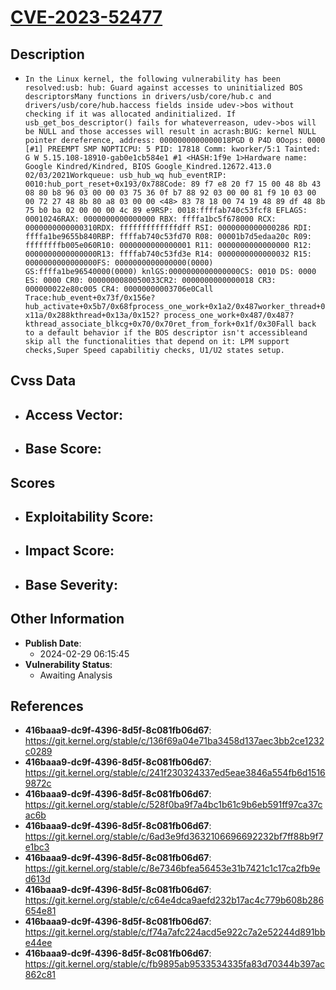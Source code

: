 
# [CVE-2023-52477](https://cve.mitre.org/cgi-bin/cvename.cgi?name=CVE-2023-52477)

## Description

- `In the Linux kernel, the following vulnerability has been resolved:usb: hub: Guard against accesses to uninitialized BOS descriptorsMany functions in drivers/usb/core/hub.c and drivers/usb/core/hub.haccess fields inside udev->bos without checking if it was allocated andinitialized. If usb_get_bos_descriptor() fails for whateverreason, udev->bos will be NULL and those accesses will result in acrash:BUG: kernel NULL pointer dereference, address: 0000000000000018PGD 0 P4D 0Oops: 0000 [#1] PREEMPT SMP NOPTICPU: 5 PID: 17818 Comm: kworker/5:1 Tainted: G W 5.15.108-18910-gab0e1cb584e1 #1 <HASH:1f9e 1>Hardware name: Google Kindred/Kindred, BIOS Google_Kindred.12672.413.0 02/03/2021Workqueue: usb_hub_wq hub_eventRIP: 0010:hub_port_reset+0x193/0x788Code: 89 f7 e8 20 f7 15 00 48 8b 43 08 80 b8 96 03 00 00 03 75 36 0f b7 88 92 03 00 00 81 f9 10 03 00 00 72 27 48 8b 80 a8 03 00 00 <48> 83 78 18 00 74 19 48 89 df 48 8b 75 b0 ba 02 00 00 00 4c 89 e9RSP: 0018:ffffab740c53fcf8 EFLAGS: 00010246RAX: 0000000000000000 RBX: ffffa1bc5f678000 RCX: 0000000000000310RDX: fffffffffffffdff RSI: 0000000000000286 RDI: ffffa1be9655b840RBP: ffffab740c53fd70 R08: 00001b7d5edaa20c R09: ffffffffb005e060R10: 0000000000000001 R11: 0000000000000000 R12: 0000000000000000R13: ffffab740c53fd3e R14: 0000000000000032 R15: 0000000000000000FS: 0000000000000000(0000) GS:ffffa1be96540000(0000) knlGS:0000000000000000CS: 0010 DS: 0000 ES: 0000 CR0: 0000000080050033CR2: 0000000000000018 CR3: 000000022e80c005 CR4: 00000000003706e0Call Trace:hub_event+0x73f/0x156e? hub_activate+0x5b7/0x68fprocess_one_work+0x1a2/0x487worker_thread+0x11a/0x288kthread+0x13a/0x152? process_one_work+0x487/0x487? kthread_associate_blkcg+0x70/0x70ret_from_fork+0x1f/0x30Fall back to a default behavior if the BOS descriptor isn't accessibleand skip all the functionalities that depend on it: LPM support checks,Super Speed capabilitiy checks, U1/U2 states setup.`

## Cvss Data

- **Access Vector**:
  - 
- **Base Score**:
  - 

## Scores

- **Exploitability Score**:
  - 
- **Impact Score**:
  - 
- **Base Severity**:
  - 

## Other Information

- **Publish Date**:
  - 2024-02-29 06:15:45
- **Vulnerability Status**:
  - Awaiting Analysis

## References

- **416baaa9-dc9f-4396-8d5f-8c081fb06d67**: https://git.kernel.org/stable/c/136f69a04e71ba3458d137aec3bb2ce1232c0289
- **416baaa9-dc9f-4396-8d5f-8c081fb06d67**: https://git.kernel.org/stable/c/241f230324337ed5eae3846a554fb6d15169872c
- **416baaa9-dc9f-4396-8d5f-8c081fb06d67**: https://git.kernel.org/stable/c/528f0ba9f7a4bc1b61c9b6eb591ff97ca37cac6b
- **416baaa9-dc9f-4396-8d5f-8c081fb06d67**: https://git.kernel.org/stable/c/6ad3e9fd3632106696692232bf7ff88b9f7e1bc3
- **416baaa9-dc9f-4396-8d5f-8c081fb06d67**: https://git.kernel.org/stable/c/8e7346bfea56453e31b7421c1c17ca2fb9ed613d
- **416baaa9-dc9f-4396-8d5f-8c081fb06d67**: https://git.kernel.org/stable/c/c64e4dca9aefd232b17ac4c779b608b286654e81
- **416baaa9-dc9f-4396-8d5f-8c081fb06d67**: https://git.kernel.org/stable/c/f74a7afc224acd5e922c7a2e52244d891bbe44ee
- **416baaa9-dc9f-4396-8d5f-8c081fb06d67**: https://git.kernel.org/stable/c/fb9895ab9533534335fa83d70344b397ac862c81

